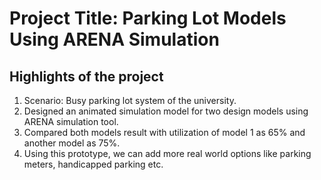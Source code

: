 # Project Title: Parking Lot Models Using ARENA Simulation
## Highlights of the project
1. Scenario: Busy parking lot system of the university. <br />
2. Designed an animated simulation model for two design models using ARENA simulation tool. <br />
3. Compared both models result with utilization of model 1 as 65% and another model as 75%. <br />
4. Using this prototype, we can add more real world options like parking meters, handicapped parking etc. <br />

